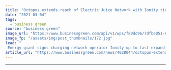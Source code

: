 ```yaml
---
title: "Octopus extends reach of Electric Juice Network with Ionity tie-up"
date: "2021-03-04"
tags: 
  - business green
source: "business green"
image_url: "https://www.businessgreen.com/api/v1/wps/f80dc96/7dfba051-63e8-457c-8fdb-88c081d8cf30/9/20171020-au5-charger02-gradient-rgb-185x114.jpg"
image_fp: "/assets/img/post_thumbnails/172.jpg"
lead: "
 Energy giant signs charging network operator Ionity up to fast expanding network, as latest sales figures underscore growing popularity of EVs ..."
article_url: "https://www.businessgreen.com/news/4028044/octopus-extends-reach-electric-juice-network-ionity-tie"
---
```


---
